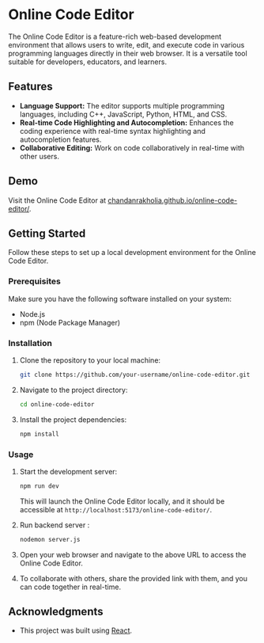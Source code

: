 
# Online Code Editor

The Online Code Editor is a feature-rich web-based development environment that allows users to write, edit, and execute code in various programming languages directly in their web browser. It is a versatile tool suitable for developers, educators, and learners.

## Features

- **Language Support:** The editor supports multiple programming languages, including C++, JavaScript, Python, HTML, and CSS.
- **Real-time Code Highlighting and Autocompletion:** Enhances the coding experience with real-time syntax highlighting and autocompletion features.
- **Collaborative Editing:** Work on code collaboratively in real-time with other users.

## Demo

Visit the Online Code Editor at [chandanrakholia.github.io/online-code-editor/](chandanrakholia.github.io/online-code-editor/).

## Getting Started

Follow these steps to set up a local development environment for the Online Code Editor.

### Prerequisites

Make sure you have the following software installed on your system:

- Node.js
- npm (Node Package Manager)

### Installation

1. Clone the repository to your local machine:

    ```bash
    git clone https://github.com/your-username/online-code-editor.git
    ```

2. Navigate to the project directory:

    ```bash
    cd online-code-editor
    ```

3. Install the project dependencies:

    ```bash
    npm install
    ```

### Usage

1. Start the development server:

    ```bash
    npm run dev
    ```

   This will launch the Online Code Editor locally, and it should be accessible at `http://localhost:5173/online-code-editor/`.

2. Run backend server :

    ```bash
    nodemon server.js
    ```

3. Open your web browser and navigate to the above URL to access the Online Code Editor.

4. To collaborate with others, share the provided link with them, and you can code together in real-time.


## Acknowledgments

- This project was built using [React](https://reactjs.org/).
